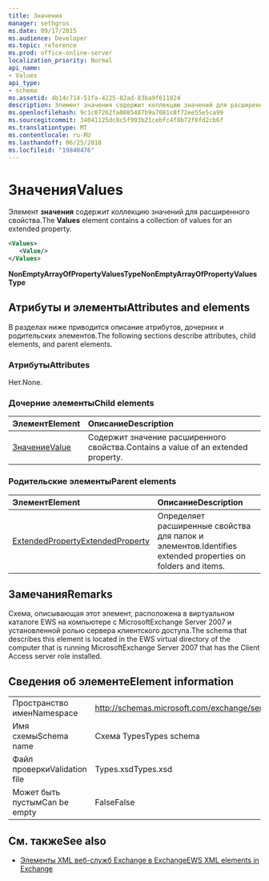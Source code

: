 ```yaml
---
title: Значения
manager: sethgros
ms.date: 09/17/2015
ms.audience: Developer
ms.topic: reference
ms.prod: office-online-server
localization_priority: Normal
api_name:
- Values
api_type:
- schema
ms.assetid: 4b14c714-51fa-4225-82ad-83ba9f611824
description: Элемент значения содержит коллекцию значений для расширенного свойства.
ms.openlocfilehash: 9c1c07262fa0085487b9a7081c8f72ee55e5ca99
ms.sourcegitcommit: 34041125dc8c5f993b21cebfc4f8b72f0fd2cb6f
ms.translationtype: MT
ms.contentlocale: ru-RU
ms.lasthandoff: 06/25/2018
ms.locfileid: "19840476"
---
```

# <a name="values"></a><span data-ttu-id="09ffd-103">Значения</span><span class="sxs-lookup"><span data-stu-id="09ffd-103">Values</span></span>

<span data-ttu-id="09ffd-104">Элемент **значения** содержит коллекцию значений для расширенного свойства.</span><span class="sxs-lookup"><span data-stu-id="09ffd-104">The **Values** element contains a collection of values for an extended property.</span></span> 
  
```xml
<Values>
   <Value/>
</Values>
```

<span data-ttu-id="09ffd-105">**NonEmptyArrayOfPropertyValuesType**</span><span class="sxs-lookup"><span data-stu-id="09ffd-105">**NonEmptyArrayOfPropertyValuesType**</span></span>

## <a name="attributes-and-elements"></a><span data-ttu-id="09ffd-106">Атрибуты и элементы</span><span class="sxs-lookup"><span data-stu-id="09ffd-106">Attributes and elements</span></span>

<span data-ttu-id="09ffd-107">В разделах ниже приводится описание атрибутов, дочерних и родительских элементов.</span><span class="sxs-lookup"><span data-stu-id="09ffd-107">The following sections describe attributes, child elements, and parent elements.</span></span>
  
### <a name="attributes"></a><span data-ttu-id="09ffd-108">Атрибуты</span><span class="sxs-lookup"><span data-stu-id="09ffd-108">Attributes</span></span>

<span data-ttu-id="09ffd-109">Нет.</span><span class="sxs-lookup"><span data-stu-id="09ffd-109">None.</span></span>
  
### <a name="child-elements"></a><span data-ttu-id="09ffd-110">Дочерние элементы</span><span class="sxs-lookup"><span data-stu-id="09ffd-110">Child elements</span></span>

|<span data-ttu-id="09ffd-111">**Элемент**</span><span class="sxs-lookup"><span data-stu-id="09ffd-111">**Element**</span></span>|<span data-ttu-id="09ffd-112">**Описание**</span><span class="sxs-lookup"><span data-stu-id="09ffd-112">**Description**</span></span>|
|:-----|:-----|
|[<span data-ttu-id="09ffd-113">Значение</span><span class="sxs-lookup"><span data-stu-id="09ffd-113">Value</span></span>](value.md) <br/> |<span data-ttu-id="09ffd-114">Содержит значение расширенного свойства.</span><span class="sxs-lookup"><span data-stu-id="09ffd-114">Contains a value of an extended property.</span></span>  <br/> |
   
### <a name="parent-elements"></a><span data-ttu-id="09ffd-115">Родительские элементы</span><span class="sxs-lookup"><span data-stu-id="09ffd-115">Parent elements</span></span>

|<span data-ttu-id="09ffd-116">**Элемент**</span><span class="sxs-lookup"><span data-stu-id="09ffd-116">**Element**</span></span>|<span data-ttu-id="09ffd-117">**Описание**</span><span class="sxs-lookup"><span data-stu-id="09ffd-117">**Description**</span></span>|
|:-----|:-----|
|[<span data-ttu-id="09ffd-118">ExtendedProperty</span><span class="sxs-lookup"><span data-stu-id="09ffd-118">ExtendedProperty</span></span>](extendedproperty.md) <br/> |<span data-ttu-id="09ffd-119">Определяет расширенные свойства для папок и элементов.</span><span class="sxs-lookup"><span data-stu-id="09ffd-119">Identifies extended properties on folders and items.</span></span>  <br/> |
   
## <a name="remarks"></a><span data-ttu-id="09ffd-120">Замечания</span><span class="sxs-lookup"><span data-stu-id="09ffd-120">Remarks</span></span>

<span data-ttu-id="09ffd-121">Схема, описывающая этот элемент, расположена в виртуальном каталоге EWS на компьютере с MicrosoftExchange Server 2007 и установленной ролью сервера клиентского доступа.</span><span class="sxs-lookup"><span data-stu-id="09ffd-121">The schema that describes this element is located in the EWS virtual directory of the computer that is running MicrosoftExchange Server 2007 that has the Client Access server role installed.</span></span>
  
## <a name="element-information"></a><span data-ttu-id="09ffd-122">Сведения об элементе</span><span class="sxs-lookup"><span data-stu-id="09ffd-122">Element information</span></span>

|||
|:-----|:-----|
|<span data-ttu-id="09ffd-123">Пространство имен</span><span class="sxs-lookup"><span data-stu-id="09ffd-123">Namespace</span></span>  <br/> |http://schemas.microsoft.com/exchange/services/2006/types  <br/> |
|<span data-ttu-id="09ffd-124">Имя схемы</span><span class="sxs-lookup"><span data-stu-id="09ffd-124">Schema name</span></span>  <br/> |<span data-ttu-id="09ffd-125">Схема Types</span><span class="sxs-lookup"><span data-stu-id="09ffd-125">Types schema</span></span>  <br/> |
|<span data-ttu-id="09ffd-126">Файл проверки</span><span class="sxs-lookup"><span data-stu-id="09ffd-126">Validation file</span></span>  <br/> |<span data-ttu-id="09ffd-127">Types.xsd</span><span class="sxs-lookup"><span data-stu-id="09ffd-127">Types.xsd</span></span>  <br/> |
|<span data-ttu-id="09ffd-128">Может быть пустым</span><span class="sxs-lookup"><span data-stu-id="09ffd-128">Can be empty</span></span>  <br/> |<span data-ttu-id="09ffd-129">False</span><span class="sxs-lookup"><span data-stu-id="09ffd-129">False</span></span>  <br/> |
   
## <a name="see-also"></a><span data-ttu-id="09ffd-130">См. также</span><span class="sxs-lookup"><span data-stu-id="09ffd-130">See also</span></span>

- [<span data-ttu-id="09ffd-131">Элементы XML веб-служб Exchange в Exchange</span><span class="sxs-lookup"><span data-stu-id="09ffd-131">EWS XML elements in Exchange</span></span>](ews-xml-elements-in-exchange.md)

